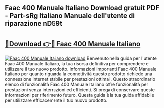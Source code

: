 ## Faac 400 Manuale Italiano Download gratuit PDF - Part-sRg Italiano Manuale dell'utente di riparazione nD59t

# <h2><a href="http://dfcz6lp.blite.top/?on=Faac+400+Manuale+Italiano">🔗Download 👉🔴 Faac 400 Manuale Italiano</a></h2>

[![Faac 400 Manuale Italiano download](https://i.imgur.com/lujVjoI.png)](http://dfcz6lp.blite.top/?on=Faac+400+Manuale+Italiano)
Benvenuto nella guida per l'utente Faac 400 Manuale Italiano, la tua risorsa definitiva per comprendere e utilizzare il tuo nuovo prodotto. Informazioni importanti Faac 400 Manuale Italiano per quanto riguarda la connettività questo prodotto richiede una connessione internet stabile per prestazioni ottimali. Questo straordinario elenco di funzionalità Faac 400 Manuale Italiano offre funzionalità per prestazioni senza interruzioni ed efficienti. Si prega di conservare queste informazioni per riferimento futuro. Questa guida è la tua guida affidabile per utilizzare efficacemente il tuo nuovo prodotto.
